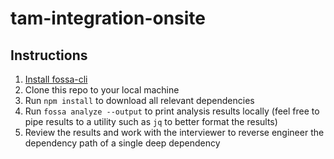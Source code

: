 # tam-integration-onsite
## Instructions
1. [Install fossa-cli](https://github.com/fossas/fossa-cli#installation)
2. Clone this repo to your local machine
3. Run `npm install` to download all relevant dependencies
4. Run `fossa analyze --output` to print analysis results locally (feel free to pipe results to a utility such as `jq` to better format the results)
5. Review the results and work with the interviewer to reverse engineer the dependency path of a single deep dependency